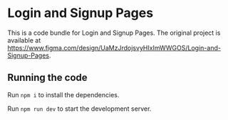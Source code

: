 
  # Login and Signup Pages

  This is a code bundle for Login and Signup Pages. The original project is available at https://www.figma.com/design/UaMzJrdojsvyHIxImWWGOS/Login-and-Signup-Pages.

  ## Running the code

  Run `npm i` to install the dependencies.

  Run `npm run dev` to start the development server.
  